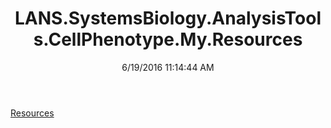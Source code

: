 ﻿---
title: LANS.SystemsBiology.AnalysisTools.CellPhenotype.My.Resources
date: 6/19/2016 11:14:44 AM
---

[Resources](T-LANS.SystemsBiology.AnalysisTools.CellPhenotype.My.Resources.Resources.html)

